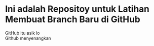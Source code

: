 # Ini adalah Repositoy untuk Latihan Membuat Branch Baru di GitHub
GitHub itu asik lo <br>
Github menyenangkan <br>
